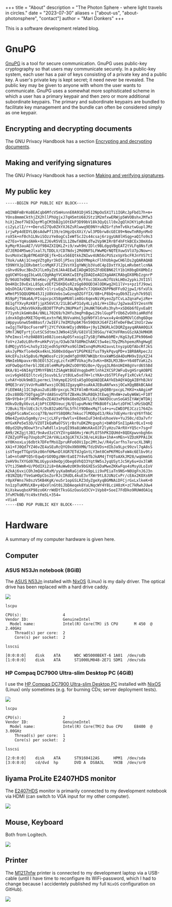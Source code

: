 +++
title = "About"
description = "The Photon Sphere - where light travels in circles."
date = "2023-07-30"
aliases = ["about-us", "about-photonsphere", "contact"]
author = "Mari Donkers"
+++

This is a software development related blog.

# GnuPG

[GnuPG](https://gnupg.org/) is a tool for secure communication. GnuPG uses public-key cryptography so that users may communicate securely. In a public-key system, each user has a pair of keys consisting of a private key and a public key. A user's private key is kept secret; it need never be revealed. The public key may be given to anyone with whom the user wants to communicate. GnuPG uses a somewhat more sophisticated scheme in which a user has a primary keypair and then zero or more additional subordinate keypairs. The primary and subordinate keypairs are bundled to facilitate key management and the bundle can often be considered simply as one keypair.

## Encrypting and decrypting documents

The GNU Privacy Handbook has a section [Encrypting and decrypting documents](https://www.gnupg.org/gph/en/manual/x110.html).

## Making and verifying signatures

The GNU Privacy Handbook has a section [Making and verifying signatures](https://www.gnupg.org/gph/en/manual/x135.html).

## My public key

``` bash
-----BEGIN PGP PUBLIC KEY BLOCK-----

mQINBFmBrKoBEACqb6MfcV5mHsnnE0A91DjH512NpOo5X1Ti1IGRcJpFbd17h+m+
YOns8mmmCkthjZX2hllPhUgjxJ7qH5mtU68JStz1M2mfxwERWjp5WVOBshxJMfw3
hiXjZmof7kE92qrMlgCM3bB2g1OtEkP3D99bV18k3QyQill0x2gQlHJKYipRc8aD
ci2yLzlI/r++DeruS27Qu0ZkYXJ6ZsRlwwq9E0NYruNZGrfzhmTv6kztwGuplJMz
irjwPp4dEDYLQ6sAdwPf139/e1HgzQsXXiY/wl3PDbrw8cGEC89+NewTnR0ynMxO
roX5k+nf0ch1LNviSOzzYe8ogCsIeWfScJ2s44csaj6rzgyUA8lHSqg+aQ1fo9s3
eZ7Eo+YqHsdAHk+XLZJ6vR5VE1L1Z0wfABNLdTw2Vp9KIRrBf4hFtkBCEx30mXda
kyMqrR3auAE7/VUf9B4ZXIQKLZ+i9/xwh9H/IDlc9BLdgqVBgEAT2tVLFq8NsfzR
d7JERO4M5weJlxal7LTDDLV/CD7Ndvj2Md0NF5LFWwMQrNQTEXuwSVlU7pJNow+c
bvsMoVxCBpBfMG4OFQEjfk+Dix56EQtkkZNIwv4UN56cPUSzxVpYbcFRJnYVS7tI
7Xok/uAAj1CnegVZtg0yr3kOljP5xsjbbOYMmpkcFlhhUbkgwCH6lDs2gQARAQAB
tD9NYXJpIERvbmtlcnMgKFJlZ3VsYXIgYWNjb3VudC4pIDxtYXJpLmRvbmtlcnNA
cGhvdG9uc3BoZXJlLm9yZz6JAk4EEwEIADgWIQSZFdDEBN62lY1b1K0bgDX8MbIz
ggUCWYGsqgIbLwULCQgHAgYVCAkKCwIEFgIDAQIeAQIXgAAKCRAbgDX8MbIzgnrP
D/96UO7eDNE7NteKmc/yPBLEMlR4mRS/R/FXuc3EXuxNJfUzkLH0x2ypkiJVI15l
Dm4KQcI0vExLL8SpLvOEfZ50XDGsR2zGg60OQD3AlODKwg2H11lV+s+pz1fJ9owi
bQsDhIA/CUHzcemOC+1lrivEqZxZALNpDm7c7JQ6kKZ6PPNdFFu92jpwI/6fxUlk
wMmtP55QQUQM645J1jU8kVebs1wGznqOZGffIX/8B+LP8bQ+ayDb9Z1zyh7k95Ql
RS9pPjT9Aa6A/PIsqocpcX58gmMU8lim8Gc6qexNiVKyeoZpTCvLaZqnaFwjzRe+
8E1gfYXvyRzK8fjjpX56VCX/21LBCwP31dy4Liyb1/H+sI8u/Jg2wauE5Y2esnYN
BoGq7LLMdxV0kX8ydB30TTPoPs3NUPKefj2HuNKT6KxRs3hyh+xSD6b6fEyvEa8t
F71ynhikGmHsB4/8NLL70269/h2Hfu3mqPnBgwi29slGupPTrOb6ZvOXhiaHRdfd
idnxkOgbsMXE7Oq+HLextnfWL9bVvaHnL5gVN9fXldrwxx4y4n6DMOVlCdhg6Dqe
iWppyuGnwU5m88asf/JwIEFi7mIM1hpbK76n59QUXJG4FZ14TeDeFBwC1hU1r2ww
swIgjTkFQocFsermPTj2YCfVXAnWIyjdN9Ba+j9y1ZNGRLkCDQRZgayqARAA0QiX
SMnTJNQTyrtjCutSCSdtmx3JW9o415R/G81VlE30SGu/Y4ChVFRmsGSzXA3kMHOR
hPeImxsl+hz0AB891e08JioesApOSfxoigI7ySBjFWHwbbME+/KgG3yEJPk906mO
foV+zJa0zL0hrR+uHkPsVjo/O3wb7AfG0MmIhAKCt5w4ei7DyZMshpemzRhgHwgE
EdMQjyV5S+Lho5y31Qjedh5pYKPxo9GlDWIxnqMsMsH2avvLtnyzpUQfAbcRfJkS
akvJyPNxflo4eQkx4knL3G00xUdqwvY1PGPK82fusT9ykPqvqPD+v1BR8ARpecJz
kHcEFuJsk5pBs6/MgWOosFci9jmdHfgOYRR7WKQbrXnxkWMSdA4DoMH9vIUyXZJ4
9NmIebNpavxr0b3EOl52CzgLzcfxUMTVUkajRv3vKn+8KDLM3JBn+Y640TVaKiZs
xUFOwQqotherblJDEz8leHMuPpdHZsO0Y9DzBo+/Qyyq3LR6nUHIH8gVvrd655Bd
BKA/81+6NI4gYIMhYFBN1tZSAgWtBGEVnqgbeMtlnhk2XCSPJWFuQvgHSrqAOBPE
uviv6gk6EQ3ltcvGj5suvbL5/zt8ULw5vd7H+lcYKA+zbSTPlFeyF1xRCvkf/k42
LvhAY+bUk9mBILpermcLlhHympE2GtEsA5gOOqUAEQEAAYkEbAQYAQgAIBYhBJkV
0MQE3raVjVvUrRuANfwxsjOCBQJZgayqAhsuAkAJEBuANfwxsjOCwXQgBBkBCAAd
FiEEW4Aj1IC3qkau2u8i8BrpxcpL7KIFAlmBrKoACgkQ8BrpxcpL7KKU+xAAgimP
zDvz88Ob75QTgagIPrdA8SnvQTbfZBxHu3RuR8Qk3tEwqjMn4W+zwbyW6Wi+F10T
5N+9Yb4+jF74KMhxDvZE4U3xP60kG0eOZdATLLRzlNAXDUcunSoGA5IYAWjWTDAj
HOkvDzByX6vzL4jbPtCERDVeucjN/QlupuMvWzfMkBU0fs1AvtzDFHClsMzSbQRZ
7JBuki7EnlUEc3cY/DsB32a0GfbL5fhlY9DBexMq7ls4+u+uIWD3PEJCzz1764Zn
wQgbFScaNxCxccq77B/moYYS8Q0Rc7mkuc7lMODpd13/Rkx7dEyHvr8rqY6YfhbC
DNe4ZyeUu5gm0y/z+cjcLXFyrOwVlv+E0emIuF34nEvUhoeVe+YuJ50c/d3a7vfr
mYGxKPe5e53D/VZOTIkQaMaO7SVjrBsYuDKZMcgxphj+bWhbFSnI1pAkr0LvI+nQ
0Byd2Qhy9DowY3ru7wRdllx1nyQI99a8iWWsKAxOJF2lyHzu7ArRX+YQ5c+7sg+F
AH9/2KZgjtJBI/9nAvd3zCVYZVrg4A6HvjrWcPLO75hPKIQUHd+8QDXpwvnbgh6n
FZ8ZyUPFep7UxpbzPC2ArVALLm3giK7XJx38/eLHiBa+1hA+nMEn+VZDzKPPAiIK
eY0KnoxLuj6dbtk7DFefMsUZpruRFo6OViIpc2MtJw//R4yCarfhs7arucXL3NRj
XA1+FJ0Qd7YZ46vZE4aSEuRcQYG9xXN9XMN/TdzDVDs+dIbJa9Lpc99zvl7qA8sS
isVTegeTTGpVSkz86nf6MwnDlXGR7ETdJgGntLY3mt0CmPKFMGsFoW4c6Elbv9tz
laO+ntoNPtQ5rEqwQrGO9DgzNHrEaOI7Y4v6TbJkAM4jTYQToAXkJM28/wqUmmSG
2eHV9s7XYGd07NLUGypsk0eOpjObeg6VhQ33Yqt9W5sJyqUSytJc5Ky6u+Ux3lWR
V7tiJ5WmR+U/POdIXi2i8+0AuWw0zOK9x9bGXESxSDaMweZKKwFqo4sMsyULoIoV
A2kAj6vxiCOhJmQ4GxRxM/yyXa8mRaGjdX+G9pLii9xPEiaTn9NS+N0UgFnJ6J3n
rB1NZQ8/fVeGaHOpCbsZorRJcIRdDL4kuE3vfXWr9tL8JUNzCvPr/cEAx2KOXs6M
r0pXFWns7k0szV5KB4KgK/eu5r1opGSLRZ3dyZgeXyqBGMNAiDFCjrGxLxlkeK+0
hn1zpTuKMVLKB+y4QxVlnGt0iJbDAeqek8YaLNqcWY4Y8LciH8zK+zC7kRwhJUw4
KiXskwuqboXP98zo6KrrWdDtTksGGzOasGd3CV+1Vpb8+SoeI7FdDko9RUWdOA1q
3fvM7k0B/Yc49xtFm5L+354=
=Via4
-----END PGP PUBLIC KEY BLOCK-----
```

# Hardware

A summary of my computer hardware is given here.

## Computer

### ASUS N53Jn notebook (8GiB)

The [ASUS N53Jn](https://tweakers.net/pricewatch/270517/asus-asus-n53jn/specificaties/) installed with [NixOS](https://nixos.org/) (Linux) is my daily driver. The optical drive has been replaced with a hard drive caddy.

![](/images/AsusN53Jn.jpg)

`lscpu`

``` example
CPU(s):                  4
Vendor ID:               GenuineIntel
  Model name:            Intel(R) Core(TM) i5 CPU       M 450  @ 2.40GHz
    Thread(s) per core:  2
    Core(s) per socket:  2
```

`lsscsi`

``` example
[0:0:0:0]    disk    ATA      WDC WD5000BEKT-6 1A01  /dev/sdb 
[1:0:0:0]    disk    ATA      ST1000LM048-2E71 SDM1  /dev/sda 
```

### HP Compaq DC7900 Ultra-slim Desktop PC (4GiB)

I use the [HP Compaq DC7900 Ultra-slim Desktop PC](https://icecat.biz/p/hp/kp722av/pcs-workstations-Compaq+dc7900+Base+Model+Ultra-slim+Desktop+PC-1748699.html) installed with [NixOS](https://nixos.org/) (Linux) only sometimes (e.g. for burning CDs; server deployment tests).

![](/images/HPCompaqDC7900.jpg)

`lscpu`

``` example
CPU(s):                  2
Vendor ID:               GenuineIntel
  Model name:            Intel(R) Core(TM)2 Duo CPU     E8400  @ 3.00GHz
    Thread(s) per core:  1
    Core(s) per socket:  2
```

`lsscsi`

``` example
[2:0:0:0]    disk    ATA      ST9160412AS      HPM1  /dev/sda 
[3:0:0:0]    cd/dvd  hp       DVD A  DS8A3L    YH3B  /dev/sr0 
```

## Iiyama ProLite E2407HDS monitor

The [E2407HDS](https://tweakers.net/pricewatch/230667/iiyama-prolite-e2407hds-1-zwart/specificaties/) monitor is primarily connected to my development notebook via HDMI (can switch to VGA input for my other computer).

![](/images/IiyamaProliteE2407HDS.jpg)

## Mouse, Keyboard

Both from Logitech.

![](/images/MouseKeyboard.jpg)

## Printer

The [M1217nfw](https://tweakers.net/pricewatch/284973/hp-laserjet-pro-m1217nfw-ce844a/specificaties/) printer is connected to my development laptop via a USB-cable (until I have time to reconfigure its WiFi-password, which I had to change because I accidentely published my full `NixOS` configuration on GitHub).

![](/images/HPLaserjetM1217nfwMFP.jpg)
